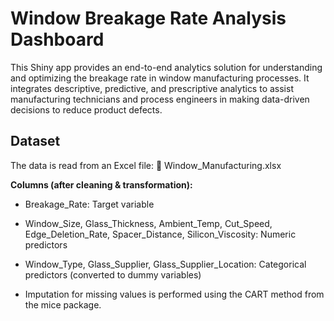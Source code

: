 # **Window Breakage Rate Analysis Dashboard**

This Shiny app provides an end-to-end analytics solution for understanding and optimizing the breakage rate in window manufacturing processes. It integrates descriptive, predictive, and prescriptive analytics to assist manufacturing technicians and process engineers in making data-driven decisions to reduce product defects.

## **Dataset**
The data is read from an Excel file:
📁 Window_Manufacturing.xlsx

**Columns (after cleaning & transformation):**

- Breakage_Rate: Target variable

- Window_Size, Glass_Thickness, Ambient_Temp, Cut_Speed, Edge_Deletion_Rate, Spacer_Distance, Silicon_Viscosity: Numeric predictors

- Window_Type, Glass_Supplier, Glass_Supplier_Location: Categorical predictors (converted to dummy variables)

- Imputation for missing values is performed using the CART method from the mice package.
